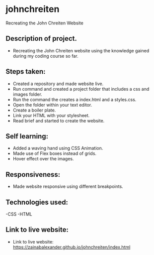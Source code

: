 # johnchreiten
Recreating the John Chreiten Website

## Description of project.
- Recreating the John Chreiten website using the knowledge gained during my coding course so far.

## Steps taken:
- Created a repository and made website live.
- Run command and created a project folder that includes a css and images folder.
- Run the command the creates a index.html and a styles.css.
- Open the folder within your text editor.
- Create a boiler plate.
- Link your HTML with your stylesheet.
- Read brief and started to create the website.

## Self learning:
- Added a waving hand using CSS Animation.
- Made use of Flex boxes instead of grids.
- Hover effect over the images.

## Responsiveness:
 - Made website responsive using different breakpoints.

## Technologies used:
-CSS
-HTML

## Link to live website:

- Link to live website: https://zainabalexander.github.io/johnchreiten/index.html